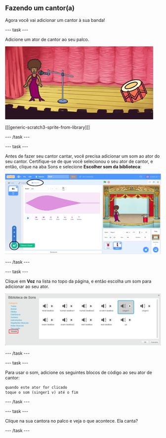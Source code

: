 ## Fazendo um cantor(a)

Agora você vai adicionar um cantor à sua banda!

\--- task \---

Adicione um ator de cantor ao seu palco.

![captura de tela](images/band-singer-mic.png)

[[[generic-scratch3-sprite-from-library]]]

\--- /task \---

\--- task \---

Antes de fazer seu cantor cantar, você precisa adicionar um som ao ator do seu cantor. Certifique-se de que você selecionou o seu ator de cantor, e então, clique na aba Sons e selecione **Escolher som da biblioteca**:

![captura de tela](images/band-import-sound-annotated.png)

\--- /task \---

\--- task \---

Clique em **Voz** na lista no topo da página, e então escolha um som para adicionar ao seu ator.

![captura de tela](images/band-choose-sound.png)

\--- /task \---

\--- task \---

Para usar o som, adicione os seguintes blocos de código ao seu ator de cantor:

```blocks3
quando este ator for clicado
toque o som (singer1 v) até o fim
```

\--- /task \---

\--- task \---

Clique na sua cantora no palco e veja o que acontece. Ela canta?

\--- /task \---